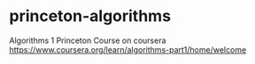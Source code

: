 # princeton-algorithms
Algorithms 1 Princeton 
Course on coursera https://www.coursera.org/learn/algorithms-part1/home/welcome
